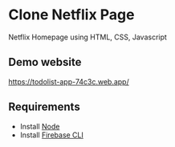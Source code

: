 # Clone Netflix Page
Netflix Homepage using HTML, CSS, Javascript
## Demo website 
https://todolist-app-74c3c.web.app/
## Requirements
- Install [Node](https://nodejs.org/en/)
- Install [Firebase CLI](https://firebase.google.com/)
